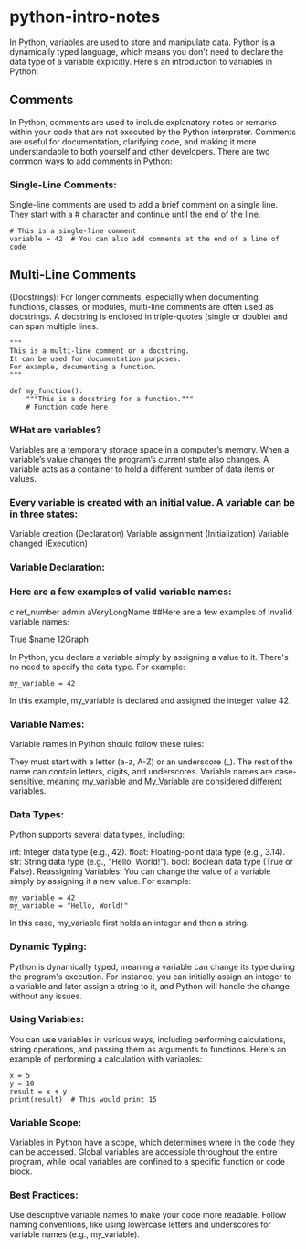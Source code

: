 # python-intro-notes

In Python, variables are used to store and manipulate data. 
Python is a dynamically typed language, which means you don't need to declare the data type of a variable explicitly. 
Here's an introduction to variables in Python:

## Comments

In Python, comments are used to include explanatory notes or remarks within your code that are not executed by the Python interpreter. Comments are useful for documentation, clarifying code, and making it more understandable to both yourself and other developers. There are two common ways to add comments in Python:

### Single-Line Comments: 
Single-line comments are used to add a brief comment on a single line. They start with a # character and continue until the end of the line.

```
# This is a single-line comment
variable = 42  # You can also add comments at the end of a line of code

```

## Multi-Line Comments 
(Docstrings): For longer comments, especially when documenting functions, classes, or modules, multi-line comments are often used as docstrings. A docstring is enclosed in triple-quotes (single or double) and can span multiple lines.

```
"""
This is a multi-line comment or a docstring.
It can be used for documentation purposes.
For example, documenting a function.
"""

def my_function():
    """This is a docstring for a function."""
    # Function code here

```

### WHat are variables?
Variables are a temporary storage space in a computer’s memory. When a variable’s value changes the program’s current state also changes. A variable acts as a container to hold a different number of data items or values. 

### Every variable is created with an initial value. A variable can be in three states:

Variable creation (Declaration)
Variable assignment (Initialization)
Variable changed (Execution)


### Variable Declaration:

### Here are a few examples of valid variable names:

c
ref_number
admin
aVeryLongName
##Here are a few examples of invalid variable names:

True
$name
12Graph

In Python, you declare a variable simply by assigning a value to it. There's no need to specify the data type. For example:

```
my_variable = 42
```
In this example, my_variable is declared and assigned the integer value 42.

### Variable Names:
Variable names in Python should follow these rules:

They must start with a letter (a-z, A-Z) or an underscore (_).
The rest of the name can contain letters, digits, and underscores.
Variable names are case-sensitive, meaning my_variable and My_Variable are considered different variables.

### Data Types:
Python supports several data types, including:

int: Integer data type (e.g., 42).
float: Floating-point data type (e.g., 3.14).
str: String data type (e.g., "Hello, World!").
bool: Boolean data type (True or False).
Reassigning Variables:
You can change the value of a variable simply by assigning it a new value. For example:

```
my_variable = 42
my_variable = "Hello, World!"
```
In this case, my_variable first holds an integer and then a string.

### Dynamic Typing:
Python is dynamically typed, meaning a variable can change its type during the program's execution. For instance, you can initially assign an integer to a variable and later assign a string to it, and Python will handle the change without any issues.

### Using Variables:
You can use variables in various ways, including performing calculations, string operations, and passing them as arguments to functions. Here's an example of performing a calculation with variables:

```
x = 5
y = 10
result = x + y
print(result)  # This would print 15
```
### Variable Scope:
Variables in Python have a scope, which determines where in the code they can be accessed. Global variables are accessible throughout the entire program, while local variables are confined to a specific function or code block.

### Best Practices:

Use descriptive variable names to make your code more readable.
Follow naming conventions, like using lowercase letters and underscores for variable names (e.g., my_variable).

